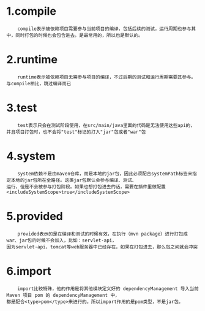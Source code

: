 # 1.compile
```text
    compile表示被依赖项目需要参与当前项目的编译，包括后续的测试，运行周期也参与其中，同时打包的时候也会包含进去。是最常用的，所以也是默认的。
```
# 2.runtime 
```text
    runtime表示被依赖项目无需参与项目的编译，不过后期的测试和运行周期需要其参与。与compile相比，跳过编译而已
```
# 3.test
```text
    test表示只会在测试阶段使用，在src/main/java里面的代码是无法使用这些api的，并且项目打包时，也不会将"test"标记的打入"jar"包或者"war"包
```
# 4.system 
```text
    system依赖不是由maven仓库，而是本地的jar包，因此必须配合systemPath标签来指定本地的jar包所在全路径。这类jar包默认会参与编译、测试、
运行，但是不会被参与打包阶段。如果也想打包进去的话，需要在插件里做配置<includeSystemScope>true</includeSystemScope>
```
# 5.provided 
```text
    provided表示的是在编译和测试的时候有效，在执行（mvn package）进行打包成war、jar包的时候不会加入，比如：servlet-api，
因为servlet-api，tomcat等web服务器中已经存在，如果在打包进去，那么包之间就会冲突
```
# 6.import
```text
    import比较特殊，他的作用是将其他模块定义好的 dependencyManagement 导入当前 Maven 项目 pom 的 dependencyManagement 中，
都是配合<type>pom</type>来进行的。所以import作用的是pom类型，不是jar包。
```
